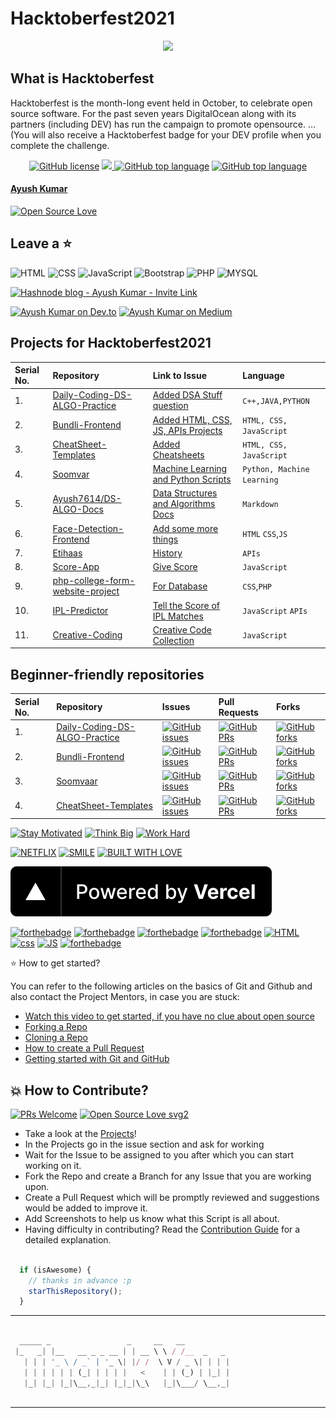 # Hacktoberfest2021

<p align="center">
    <a href="https://github.com/Ayush7614"><img src="https://github.com/Ayush7614/-Hacktoberfest2021/blob/master/assets/screenshot-hacktoberfest.digitalocean.com-2021.09.09-23_42_01.png" /></a>
</p>


## What is Hacktoberfest

Hacktoberfest is the month-long event held in October, to celebrate open source software. For the past seven years DigitalOcean along with its partners (including DEV) has run the campaign to promote opensource. ... (You will also receive a Hacktoberfest badge for your DEV profile when you complete the challenge.

<p align="center">
    <a href="https://github.com/vinitshahdeo/covid19api/blob/master/LICENSE">
    <img alt="GitHub license"
       src="https://img.shields.io/github/license/vinitshahdeo/covid19api?logo=github"
    ></a> 
    <a href="https://app.netlify.com/sites/indiafightscorona/deploys">
    <img
       src="https://api.netlify.com/api/v1/badges/fcfb9be7-e730-460c-8bcf-e35179e7bdcb/deploy-status" />
    </a> 
    <a href="https://github.com/NovelCOVID/awesome-novelcovid"><img alt="GitHub top language" src="https://awesome.re/mentioned-badge.svg"></a>
    <a href="https://github.com/vinitshahdeo/COVID19/"><img alt="GitHub top language" src="https://img.shields.io/github/languages/top/vinitshahdeo/covid19api?logo=javascript"></a>
  
  #### [Ayush Kumar](https://www.eatmy.news/2020/06/code-like-you-eat-i-mean-code-daily-as.html)

[![Open Source Love](https://badges.frapsoft.com/os/v2/open-source.svg?v=103)](https://github.com/Ayush7614)

## Leave a :star:



![HTML](https://img.shields.io/badge/frontend-html-orange.svg?logo=html5&style=flat-square) 
![CSS](https://img.shields.io/badge/frontend-css-yellowgreen.svg?logo=css3&style=flat-square)
![JavaScript](https://img.shields.io/badge/frontend-js-ff69b4.svg?logo=javascript&style=flat-square)
![Bootstrap](https://img.shields.io/badge/framework-bootstrap-dodgerblue.svg?logo=bootstrap&style=flat-square)
![PHP](https://img.shields.io/badge/backend-php-blue.svg?logo=php&style=flat-square) 
![MYSQL](https://img.shields.io/badge/database-mysql-lightgray.svg?logo=mysql&logoColor=white&style=flat-square) 

[![Hashnode blog - Ayush Kumar - Invite Link](https://img.shields.io/badge/Join%20Hashnode-2962FF?style=for-the-badge&logo=hashnode&logoColor=white)](https://hashnode.com/@Ayush7614/joinme)

[![Ayush Kumar on Dev.to](https://img.shields.io/badge/dev.to-0A0A0A?style=for-the-badge&logo=dev.to&logoColor=white)](https://dev.to/) [![Ayush Kumar on Medium](https://img.shields.io/badge/Medium-12100E?style=for-the-badge&logo=medium&logoColor=white)](https://medium.com//) 



## Projects for Hacktoberfest2021

| Serial No. | Repository| Link to Issue  | Language |
|:--|:--|:--|:--|
| 1. | [Daily-Coding-DS-ALGO-Practice](https://github.com/Ayush7614/Daily-Coding-DS-ALGO-Practice) | [Added DSA Stuff question](https://github.com/Ayush7614/Daily-Coding-DS-ALGO-Practice)  | `C++,JAVA,PYTHON`  |
| 2. | [Bundli-Frontend](https://github.com/Ayush7614/Bundli-Frontend) | [Added HTML, CSS, JS, APIs Projects](https://github.com/Ayush7614/Bundli-Frontend)  | `HTML, CSS, JavaScript`  |
| 3. | [CheatSheet-Templates](https://github.com/Ayush7614/CheatSheet-Templates) | [Added Cheatsheets ](https://github.com/Ayush7614/CheatSheet-Templates)  | `HTML, CSS, JavaScript`  |
| 4. | [Soomvar](https://github.com/Ayush7614/Soomvaar) | [Machine Learning and Python Scripts](https://github.com/Ayush7614/Soomvaar)  | `Python, Machine Learning` |
| 5. | [Ayush7614/DS-ALGO-Docs](https://github.com/Ayush7614/DS-ALGO-Docs) | [Data Structures and Algorithms Docs](Ayush7614/DS-ALGO-Docs)  | `Markdown` |
| 6. | [Face-Detection-Frontend](https://github.com/Ayush7614/Face-Detection-Frontend) | [Add some more things](https://github.com/Ayush7614/Face-Detection-Frontend)  | `HTML` `CSS`,`JS`  |
| 7. | [Etihaas](https://github.com/Ayush7614/Etihaas) | [History](Etihaas)  | `APIs`  |
| 8. | [Score-App](https://github.com/Ayush7614/Score-App) | [Give Score](Score-App)  | `JavaScript` |
| 9. | [php-college-form-website-project](https://github.com/Ayush7614/php-college-form-website-project) | [For Database](php-college-form-website-project) | `CSS`,`PHP`  |
| 10. | [IPL-Predictor](https://github.com/Ayush7614/IPL-Predictor) | [Tell the Score of IPL Matches](IPL-Predictor) | `JavaScript` `APIs` |
| 11. | [Creative-Coding](https://github.com/Ayush7614/Creative-Coding) | [Creative Code Collection](https://github.com/Ayush7614/Creative-Coding) | `JavaScript`  |

    

## Beginner-friendly repositories

| Serial No. | Repository  | Issues  | Pull Requests  | Forks |
|:--|:--|:--|:--|:--|
| 1. | [Daily-Coding-DS-ALGO-Practice](https://github.com/Ayush7614/Daily-Coding-DS-ALGO-Practice)  | [![GitHub issues](https://img.shields.io/github/issues/Ayush7614/Daily-Coding-DS-ALGO-Practice?color=red&logo=github&style=flat-square)](https://github.com/Ayush7614/Daily-Coding-DS-ALGO-Practice/issues) | [![GitHub PRs](https://img.shields.io/github/issues-pr/Ayush7614/Daily-Coding-DS-ALGO-Practice?style=social&logo=github)](https://github.com/Ayush7614/Daily-Coding-DS-ALGO-Practice/pulls)  | [![GitHub forks](https://img.shields.io/github/forks/Ayush7614/Daily-Coding-DS-ALGO-Practice?style=flat-square&logo=git)](https://github.com/Ayush7614/Daily-Coding-DS-ALGO-Practice/network) |
| 2. | [Bundli-Frontend](https://github.com/Ayush7614/Bundli-Frontend)  | [![GitHub issues](https://img.shields.io/github/issues/Ayush7614/Bundli-Frontend?color=red&logo=github&style=flat-square)](https://github.com/Ayush7614/Bundli-Frontend/issues) | [![GitHub PRs](https://img.shields.io/github/issues-pr/Ayush7614/Bundli-Frontend?style=social&logo=github)](https://github.com/Ayush7614/Bundli-Frontend/pulls)  | [![GitHub forks](https://img.shields.io/github/forks/Ayush7614/Bundli-Frontend?style=flat-square&logo=git)](https://github.com/Ayush7614/Bundli-Frontend/network) |
| 3. | [Soomvaar](https://github.com/Ayush7614/Soomvaar)  | [![GitHub issues](https://img.shields.io/github/issues/Ayush7614/Soomvaar?color=red&logo=github&style=flat-square)](https://github.com/Ayush7614/Soomvaar/issues) | [![GitHub PRs](https://img.shields.io/github/issues-pr/Ayush7614/Soomvaar?style=social&logo=github)](https://github.com/Ayush7614/Soomvaar/pulls)  | [![GitHub forks](https://img.shields.io/github/forks/Ayush7614/Soomvaar?style=flat-square&logo=git)](https://github.com/Ayush7614/Soomvaar/network) |
 | 4. | [CheatSheet-Templates](https://github.com/Ayush7614/CheatSheet-Templates)  | [![GitHub issues](https://img.shields.io/github/issues/Ayush7614/CheatSheet-Templates?color=red&logo=github&style=flat-square)](https://github.com/Ayush7614/CheatSheet-Templates/issues) | [![GitHub PRs](https://img.shields.io/github/issues-pr/Ayush7614/CheatSheet-Templates?style=social&logo=github)](https://github.com/Ayush7614/CheatSheet-Templates/pulls)  | [![GitHub forks](https://img.shields.io/github/forks/Ayush7614/CheatSheet-Templates?style=flat-square&logo=git)](https://github.com/Ayush7614/CheatSheet-Templates/network) |   
    

[![Stay Motivated](https://img.shields.io/badge/Stay-Motivated-teal.svg?style=for-the-badge)](https://github.com/Ayush7614) 
[![Think Big](https://img.shields.io/badge/Think-Big-orange.svg?style=for-the-badge)](https://github.com/Ayush7614)
[![Work Hard](https://img.shields.io/badge/Work-Hard-blue.svg?style=for-the-badge)](https://github.com/Ayush7614)

[![NETFLIX](https://forthebadge.com/images/badges/powered-by-netflix.svg)](https://github.com/vinitshahdeo) [![SMILE](https://forthebadge.com/images/badges/makes-people-smile.svg)](https://github.com/vinitshahdeo) [![BUILT WITH LOVE](https://forthebadge.com/images/badges/built-with-love.svg)](https://github.com/vinitshahdeo)

[![Powered by Vercel](./assets/powered-by-vercel.svg)](https://github.com/Ayush7614/-Hacktoberfest2021/blob/master/assets/powered-by-vercel.svg)

[![forthebadge](https://forthebadge.com/images/badges/built-by-developers.svg)](https://forthebadge.com)
[![forthebadge](https://forthebadge.com/images/badges/built-with-love.svg)](https://forthebadge.com)
[![forthebadge](https://forthebadge.com/images/badges/built-with-swag.svg)](https://forthebadge.com)
[![forthebadge](https://forthebadge.com/images/badges/made-with-javascript.svg)](https://forthebadge.com)
[![HTML](https://forthebadge.com/images/badges/uses-html.svg)](https://github.com/Ayush7614) [![css](https://forthebadge.com/images/badges/uses-css.svg)](https://github.com/Ayush7614) [![JS](https://forthebadge.com/images/badges/uses-js.svg)](https://github.com/Ayush7614)
[![forthebadge](https://forthebadge.com/images/badges/you-didnt-ask-for-this.svg)](https://forthebadge.com)
    
 ⭐ How to get started?

You can refer to the following articles on the basics of Git and Github and also contact the Project Mentors, in case you are stuck:

- [Watch this video to get started, if you have no clue about open source](https://youtu.be/SL5KKdmvJ1U)
- [Forking a Repo](https://help.github.com/en/github/getting-started-with-github/fork-a-repo)
- [Cloning a Repo](https://help.github.com/en/desktop/contributing-to-projects/creating-a-pull-request)
- [How to create a Pull Request](https://opensource.com/article/19/7/create-pull-request-github)
- [Getting started with Git and GitHub](https://towardsdatascience.com/getting-started-with-git-and-github-6fcd0f2d4ac6)

## 💥 How to Contribute?

[![PRs Welcome](https://img.shields.io/badge/PRs-welcome-brightgreen.svg?style=flat-square)](http://makeapullrequest.com)
[![Open Source Love svg2](https://badges.frapsoft.com/os/v2/open-source.svg?v=103)](https://github.com/ellerbrock/open-source-badges/)

- Take a look at the [Projects](https://github.com/Ayush7614/-Hacktoberfest2021/blob/master/Projects.md)!
- In the Projects go in the issue section and ask for working     
- Wait for the Issue to be assigned to you after which you can start working on it.
- Fork the Repo and create a Branch for any Issue that you are working upon.
- Create a Pull Request which will be promptly reviewed and suggestions would be added to improve it.
- Add Screenshots to help us know what this Script is all about.
- Having difficulty in contributing? Read the [Contribution Guide](https://github.com/Ayush7614/-Hacktoberfest2021/blob/master/CONTRIBUTING.md) for a detailed explanation.


```javascript

  if (isAwesome) {
    // thanks in advance :p
    starThisRepository();
  }

```

******

```javascript

  _____ _                 _     __   __          
 |_   _| |__   __ _ _ __ | | __ \ \ / /__  _   _ 
   | | | '_ \ / _` | '_ \| |/ /  \ V / _ \| | | |
   | | | | | | (_| | | | |   <    | | (_) | |_| |
   |_| |_| |_|\__,_|_| |_|_|\_\   |_|\___/ \__,_|
                                                 

```

-----------
